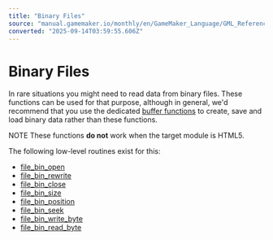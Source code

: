 ```yaml
---
title: "Binary Files"
source: "manual.gamemaker.io/monthly/en/GameMaker_Language/GML_Reference/File_Handling/Binary_Files/Binary_Files.htm"
converted: "2025-09-14T03:59:55.606Z"
---
```


# Binary Files

In rare situations you might need to read data from binary files. These functions can be used for that purpose, although in general, we'd recommend that you use the dedicated [buffer functions](../../Buffers/Buffers.md) to create, save and load binary data rather than these functions.

NOTE These functions **do not** work when the target module is HTML5.

The following low-level routines exist for this:

-   [file\_bin\_open](file_bin_open.md)
-   [file\_bin\_rewrite](file_bin_rewrite.md)
-   [file\_bin\_close](file_bin_close.md)
-   [file\_bin\_size](file_bin_size.md)
-   [file\_bin\_position](file_bin_position.md)
-   [file\_bin\_seek](file_bin_seek.md)
-   [file\_bin\_write\_byte](file_bin_write_byte.md)
-   [file\_bin\_read\_byte](file_bin_read_byte.md)